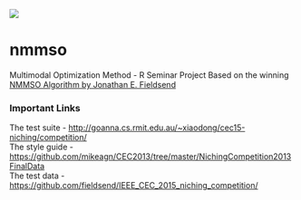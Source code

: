 ![](https://travis-ci.com/jhoffjann/nmmso.R.svg?token=imi5cHJsx6HiEHuZxgrB&branch=master)
# nmmso
Multimodal Optimization Method - R Seminar Project
Based on the winning [NMMSO Algorithm by Jonathan E. Fieldsend](https://github.com/fieldsend/ieee_cec_2014_nmmso)

### Important Links
The test suite - http://goanna.cs.rmit.edu.au/~xiaodong/cec15-niching/competition/    
The style guide - https://github.com/mikeagn/CEC2013/tree/master/NichingCompetition2013FinalData    
The test data - https://github.com/fieldsend/IEEE_CEC_2015_niching_competition/
